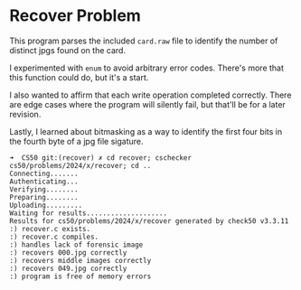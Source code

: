 # Recover Problem

This program parses the included `card.raw` file to identify the number of
distinct jpgs found on the card.

I experimented with `enum` to avoid arbitrary error codes. There's more that
this function could do, but it's a start.

I also wanted to affirm that each write operation completed correctly. There are
edge cases where the program will silently fail, but that'll be for a later
revision.

Lastly, I learned about bitmasking as a way to identify the first four bits in
the fourth byte of a jpg file sigature.

```
➜  CS50 git:(recover) ✗ cd recover; cschecker cs50/problems/2024/x/recover; cd ..
Connecting.......
Authenticating...
Verifying........
Preparing........
Uploading.........
Waiting for results....................
Results for cs50/problems/2024/x/recover generated by check50 v3.3.11
:) recover.c exists.
:) recover.c compiles.
:) handles lack of forensic image
:) recovers 000.jpg correctly
:) recovers middle images correctly
:) recovers 049.jpg correctly
:) program is free of memory errors
```
